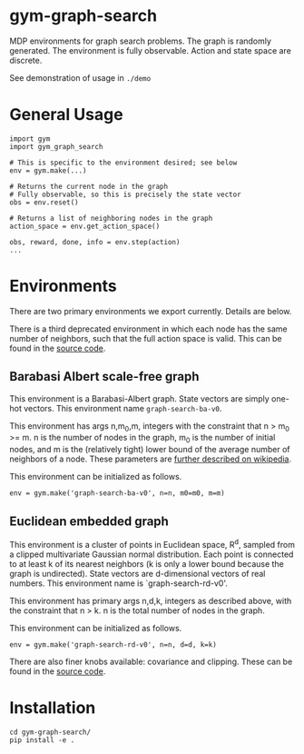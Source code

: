 
# gym-graph-search

MDP environments for graph search problems. The graph is randomly generated. The environment is fully observable. Action and state space are discrete. 

See demonstration of usage in `./demo`

# General Usage

```
import gym
import gym_graph_search

# This is specific to the environment desired; see below
env = gym.make(...)

# Returns the current node in the graph
# Fully observable, so this is precisely the state vector
obs = env.reset() 

# Returns a list of neighboring nodes in the graph
action_space = env.get_action_space() 

obs, reward, done, info = env.step(action)
...
```


# Environments
There are two primary environments we export currently. Details are below.

There is a third deprecated environment in which each node has the same number of neighbors, such that the full action space is valid. This can be found in the [source code](./gym_graph_search/envs/graph_search_env.py#248).



## Barabasi Albert scale-free graph
This environment is a Barabasi-Albert graph. State vectors are simply one-hot vectors. This environment name `graph-search-ba-v0`.

This environment has args n,m<sub>0</sub>,m, integers with the constraint that n > m<sub>0</sub> >= m. n is the number of nodes in the graph, m<sub>0</sub> is the number of initial nodes, and m is the (relatively tight) lower bound of the average number of neighbors of a node. These parameters are [further described on wikipedia](https://en.wikipedia.org/wiki/Barab%C3%A1si%E2%80%93Albert_model#Algorithm).

This environment can be initialized as follows. 

```
env = gym.make('graph-search-ba-v0', n=n, m0=m0, m=m)
```


## Euclidean embedded graph
This environment is a cluster of points in Euclidean space, R<sup>d</sup>, sampled from a clipped multivariate Gaussian normal distribution. Each point is connected to at least k of its nearest neighbors (k is only a lower bound because the graph is undirected). State vectors are d-dimensional vectors of real numbers. This environment name is `graph-search-rd-v0'.

This environment has primary args n,d,k, integers as described above, with the constraint that n > k. n is the total number of nodes in the graph.

This environment can be initialized as follows. 

```
env = gym.make('graph-search-rd-v0', n=n, d=d, k=k)
```

There are also finer knobs available: covariance and clipping. These can be found in the [source code](./gym_graph_search/envs/graph_search_env.py#L97).





# Installation

```
cd gym-graph-search/
pip install -e .
```




